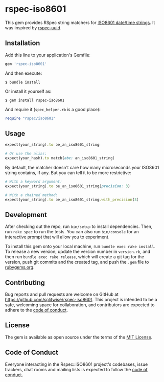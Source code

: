# rspec-iso8601

This gem provides RSpec string matchers for [ISO8601 date/time strings](https://www.w3.org/TR/NOTE-datetime). It was inspired by [rspec-uuid](https://github.com/dpep/rspec-uuid).

## Installation

Add this line to your application's Gemfile:

```ruby
gem 'rspec-iso8601'
```

And then execute:

    $ bundle install

Or install it yourself as:

    $ gem install rspec-iso8601


And require it (`spec_helper.rb` is a good place):

```ruby
require "rspec/iso8601"
```

## Usage

```ruby
expect(your_string).to be_an_iso8601_string

# Or use the alias:
expect(your_hash).to match(abc: an_iso8601_string)
```

By default, the matcher doesn't care how many microseconds your ISO8601 string contains, if any.
But you can tell it to be more restrictive:

```ruby
# With a keyword argument:
expect(your_string).to be_an_iso8601_string(precision: 3)

# With a chained method:
expect(your_string).to be_an_iso8601_string.with_precision(3)
```


## Development

After checking out the repo, run `bin/setup` to install dependencies. Then, run `rake spec` to run the tests. You can also run `bin/console` for an interactive prompt that will allow you to experiment.

To install this gem onto your local machine, run `bundle exec rake install`. To release a new version, update the version number in `version.rb`, and then run `bundle exec rake release`, which will create a git tag for the version, push git commits and the created tag, and push the `.gem` file to [rubygems.org](https://rubygems.org).

## Contributing

Bug reports and pull requests are welcome on GitHub at https://github.com/splitwise/rspec-iso8601. This project is intended to be a safe, welcoming space for collaboration, and contributors are expected to adhere to the [code of conduct](https://github.com/splitwise/rspec-iso8601/blob/main/CODE_OF_CONDUCT.md).

## License

The gem is available as open source under the terms of the [MIT License](https://opensource.org/licenses/MIT).

## Code of Conduct

Everyone interacting in the Rspec::ISO8601 project's codebases, issue trackers, chat rooms and mailing lists is expected to follow the [code of conduct](https://github.com/splitwise/rspec-iso8601/blob/main/CODE_OF_CONDUCT.md).

